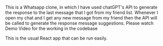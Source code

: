 This is a Whatsapp clone, in which I have used chatGPT's API to generate the response to the last message that I got from my friend list. Whenever I open my chat and I get any new message from my friend then the API will be called to generate the response message suggestions. Please watch Demo Video for the working in the codebase

This is the usual React app that can be run easily.

